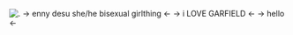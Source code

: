 ![.](https://media.discordapp.net/attachments/1096639589852123136/1191680317564657724/IMG_0402.jpg?ex=65a651c8&is=6593dcc8&hm=d21bde9f87899da407cffa235826285055282c0c59a56bce30c66b85a281749a&)
-> enny desu she/he bisexual girlthing <-
-> i LOVE GARFIELD <-
-> hello <-